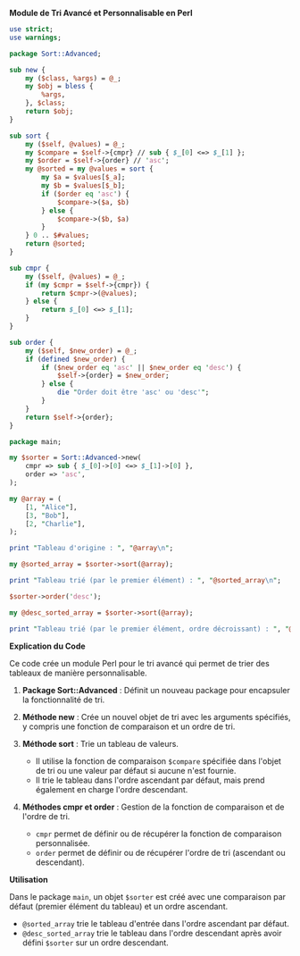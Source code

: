 **Module de Tri Avancé et Personnalisable en Perl**

```perl
use strict;
use warnings;

package Sort::Advanced;

sub new {
    my ($class, %args) = @_;
    my $obj = bless {
        %args,
    }, $class;
    return $obj;
}

sub sort {
    my ($self, @values) = @_;
    my $compare = $self->{cmpr} // sub { $_[0] <=> $_[1] };
    my $order = $self->{order} // 'asc';
    my @sorted = my @values = sort {
        my $a = $values[$_a];
        my $b = $values[$_b];
        if ($order eq 'asc') {
            $compare->($a, $b)
        } else {
            $compare->($b, $a)
        }
    } 0 .. $#values;
    return @sorted;
}

sub cmpr {
    my ($self, @values) = @_;
    if (my $cmpr = $self->{cmpr}) {
        return $cmpr->(@values);
    } else {
        return $_[0] <=> $_[1];
    }
}

sub order {
    my ($self, $new_order) = @_;
    if (defined $new_order) {
        if ($new_order eq 'asc' || $new_order eq 'desc') {
            $self->{order} = $new_order;
        } else {
            die "Order doit être 'asc' ou 'desc'";
        }
    }
    return $self->{order};
}

package main;

my $sorter = Sort::Advanced->new(
    cmpr => sub { $_[0]->[0] <=> $_[1]->[0] },
    order => 'asc',
);

my @array = (
    [1, "Alice"],
    [3, "Bob"],
    [2, "Charlie"],
);

print "Tableau d'origine : ", "@array\n";

my @sorted_array = $sorter->sort(@array);

print "Tableau trié (par le premier élément) : ", "@sorted_array\n";

$sorter->order('desc');

my @desc_sorted_array = $sorter->sort(@array);

print "Tableau trié (par le premier élément, ordre décroissant) : ", "@desc_sorted_array\n";
```

**Explication du Code**

Ce code crée un module Perl pour le tri avancé qui permet de trier des tableaux de manière personnalisable.

1. **Package Sort::Advanced** : Définit un nouveau package pour encapsuler la fonctionnalité de tri.

2. **Méthode new** : Crée un nouvel objet de tri avec les arguments spécifiés, y compris une fonction de comparaison et un ordre de tri.

3. **Méthode sort** : Trie un tableau de valeurs.

   - Il utilise la fonction de comparaison `$compare` spécifiée dans l'objet de tri ou une valeur par défaut si aucune n'est fournie.
   - Il trie le tableau dans l'ordre ascendant par défaut, mais prend également en charge l'ordre descendant.

4. **Méthodes cmpr et order** : Gestion de la fonction de comparaison et de l'ordre de tri.

   - `cmpr` permet de définir ou de récupérer la fonction de comparaison personnalisée.
   - `order` permet de définir ou de récupérer l'ordre de tri (ascendant ou descendant).

**Utilisation**

Dans le package `main`, un objet `$sorter` est créé avec une comparaison par défaut (premier élément du tableau) et un ordre ascendant.

- `@sorted_array` trie le tableau d'entrée dans l'ordre ascendant par défaut.
- `@desc_sorted_array` trie le tableau dans l'ordre descendant après avoir défini `$sorter` sur un ordre descendant.